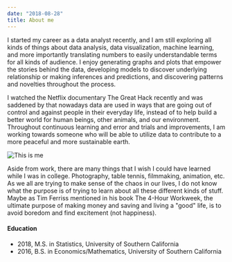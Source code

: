 ```yaml
---
date: "2018-08-28"
title: About me
---
```


I started my career as a data analyst recently, and I am still exploring all kinds of things about data analysis, data visualization, machine learning, and more importantly translating numbers to easily understandable terms for all kinds of audience. I enjoy generating graphs and plots that empower the stories behind the data, developing models to discover underlying relationship or making inferences and predictions, and discovering patterns and novelties throughout the process. 

I watched the Netflix documentary The Great Hack recently and was saddened by that nowadays data are used in ways that are going out of control and against people in their everyday life, instead of to help build a better world for human beings, other animals, and our environment. Throughout continuous learning and error and trials and improvements, I am working towards someone who will be able to utilize data to contribute to a more peaceful and more sustainable earth.  

![This is me][1]

Aside from work, there are many things that I wish I could have learned while I was in college. Photography, table tennis, filmmaking, animation, etc. As we all are trying to make sense of the chaos in our lives, I do not know what the purpose is of trying to learn about all these different kinds of stuff. Maybe as Tim Ferriss mentioned in his book The 4-Hour Workweek, the ultimate purpose of making money and saving and living a "good" life, is to avoid boredom and find excitement (not happiness).


#### Education

* 2018, M.S. in Statistics, University of Southern California
* 2016, B.S. in Economics/Mathematics, University of Southern California


[1]: /img/about.jpg
